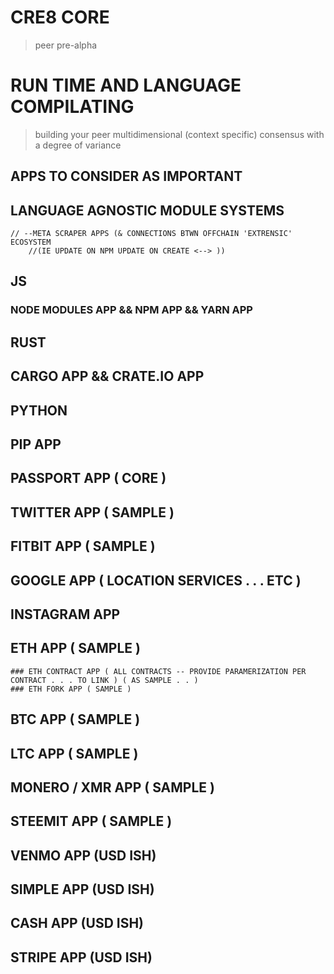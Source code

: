 # CRE8 CORE 
> peer pre-alpha

# RUN TIME AND LANGUAGE COMPILATING
> building your peer 
> multidimensional (context specific) consensus with a degree of variance

## APPS TO CONSIDER AS IMPORTANT

## LANGUAGE AGNOSTIC MODULE SYSTEMS 
	// --META SCRAPER APPS (& CONNECTIONS BTWN OFFCHAIN 'EXTRENSIC' ECOSYSTEM 
 		//(IE UPDATE ON NPM UPDATE ON CREATE <--> ))

## JS
### NODE MODULES APP && NPM APP && YARN APP

## RUST 
## CARGO APP && CRATE.IO APP

## PYTHON
## PIP APP 

## PASSPORT APP ( CORE )
## TWITTER APP ( SAMPLE )
## FITBIT APP ( SAMPLE )
## GOOGLE APP ( LOCATION SERVICES . . . ETC )
## INSTAGRAM APP

## ETH APP ( SAMPLE )
	### ETH CONTRACT APP ( ALL CONTRACTS -- PROVIDE PARAMERIZATION PER CONTRACT . . . TO LINK ) ( AS SAMPLE . . )
	### ETH FORK APP ( SAMPLE )

## BTC APP ( SAMPLE )

## LTC APP ( SAMPLE )

## MONERO / XMR APP ( SAMPLE )

## STEEMIT APP ( SAMPLE )

## VENMO APP (USD ISH)
## SIMPLE APP (USD ISH)
## CASH APP (USD ISH)
## STRIPE APP (USD ISH)